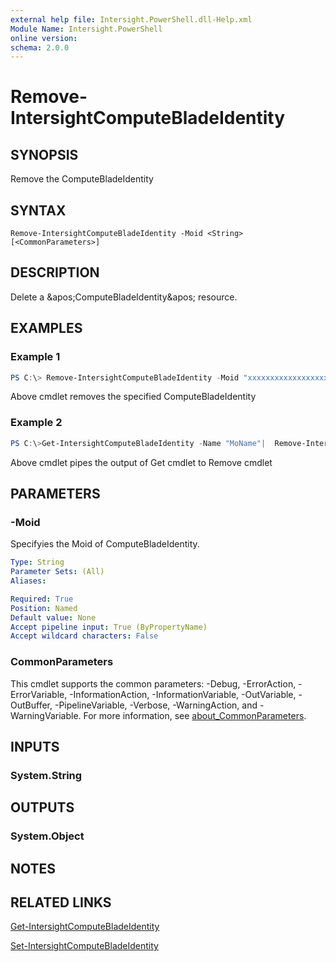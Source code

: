 ```yaml
---
external help file: Intersight.PowerShell.dll-Help.xml
Module Name: Intersight.PowerShell
online version:
schema: 2.0.0
---
```


# Remove-IntersightComputeBladeIdentity

## SYNOPSIS
Remove the ComputeBladeIdentity

## SYNTAX

```
Remove-IntersightComputeBladeIdentity -Moid <String> [<CommonParameters>]
```

## DESCRIPTION
Delete a &amp;apos;ComputeBladeIdentity&amp;apos; resource.

## EXAMPLES

### Example 1
```powershell
PS C:\> Remove-IntersightComputeBladeIdentity -Moid "xxxxxxxxxxxxxxxxxxxxxxxxxxx"
```
Above cmdlet removes the specified ComputeBladeIdentity 

### Example 2
```powershell
PS C:\>Get-IntersightComputeBladeIdentity -Name "MoName"|  Remove-IntersightComputeBladeIdentity
```
Above cmdlet pipes the output of Get cmdlet to Remove cmdlet

## PARAMETERS

### -Moid
Specifyies the Moid of ComputeBladeIdentity.

```yaml
Type: String
Parameter Sets: (All)
Aliases:

Required: True
Position: Named
Default value: None
Accept pipeline input: True (ByPropertyName)
Accept wildcard characters: False
```

### CommonParameters
This cmdlet supports the common parameters: -Debug, -ErrorAction, -ErrorVariable, -InformationAction, -InformationVariable, -OutVariable, -OutBuffer, -PipelineVariable, -Verbose, -WarningAction, and -WarningVariable. For more information, see [about_CommonParameters](http://go.microsoft.com/fwlink/?LinkID=113216).

## INPUTS

### System.String

## OUTPUTS

### System.Object
## NOTES

## RELATED LINKS

[Get-IntersightComputeBladeIdentity](./Get-IntersightComputeBladeIdentity.md)

[Set-IntersightComputeBladeIdentity](./Set-IntersightComputeBladeIdentity.md)

